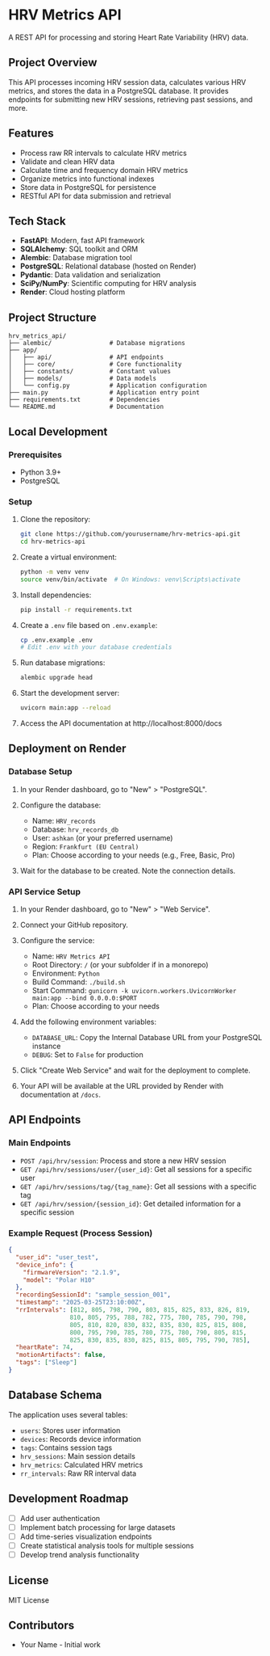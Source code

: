# HRV Metrics API

A REST API for processing and storing Heart Rate Variability (HRV) data.

## Project Overview

This API processes incoming HRV session data, calculates various HRV metrics, and stores the data in a PostgreSQL database. It provides endpoints for submitting new HRV sessions, retrieving past sessions, and more.

## Features

- Process raw RR intervals to calculate HRV metrics
- Validate and clean HRV data
- Calculate time and frequency domain HRV metrics
- Organize metrics into functional indexes
- Store data in PostgreSQL for persistence
- RESTful API for data submission and retrieval

## Tech Stack

- **FastAPI**: Modern, fast API framework
- **SQLAlchemy**: SQL toolkit and ORM
- **Alembic**: Database migration tool
- **PostgreSQL**: Relational database (hosted on Render)
- **Pydantic**: Data validation and serialization
- **SciPy/NumPy**: Scientific computing for HRV analysis
- **Render**: Cloud hosting platform

## Project Structure

```
hrv_metrics_api/
├── alembic/                # Database migrations
├── app/
│   ├── api/                # API endpoints
│   ├── core/               # Core functionality
│   ├── constants/          # Constant values
│   ├── models/             # Data models
│   └── config.py           # Application configuration
├── main.py                 # Application entry point
├── requirements.txt        # Dependencies
└── README.md               # Documentation
```

## Local Development

### Prerequisites

- Python 3.9+
- PostgreSQL

### Setup

1. Clone the repository:
   ```bash
   git clone https://github.com/yourusername/hrv-metrics-api.git
   cd hrv-metrics-api
   ```

2. Create a virtual environment:
   ```bash
   python -m venv venv
   source venv/bin/activate  # On Windows: venv\Scripts\activate
   ```

3. Install dependencies:
   ```bash
   pip install -r requirements.txt
   ```

4. Create a `.env` file based on `.env.example`:
   ```bash
   cp .env.example .env
   # Edit .env with your database credentials
   ```

5. Run database migrations:
   ```bash
   alembic upgrade head
   ```

6. Start the development server:
   ```bash
   uvicorn main:app --reload
   ```

7. Access the API documentation at http://localhost:8000/docs

## Deployment on Render

### Database Setup

1. In your Render dashboard, go to "New" > "PostgreSQL".
2. Configure the database:
   - Name: `HRV_records`
   - Database: `hrv_records_db`
   - User: `ashkan` (or your preferred username)
   - Region: `Frankfurt (EU Central)`
   - Plan: Choose according to your needs (e.g., Free, Basic, Pro)

3. Wait for the database to be created. Note the connection details.

### API Service Setup

1. In your Render dashboard, go to "New" > "Web Service".
2. Connect your GitHub repository.
3. Configure the service:
   - Name: `HRV Metrics API`
   - Root Directory: `/` (or your subfolder if in a monorepo)
   - Environment: `Python`
   - Build Command: `./build.sh`
   - Start Command: `gunicorn -k uvicorn.workers.UvicornWorker main:app --bind 0.0.0.0:$PORT`
   - Plan: Choose according to your needs

4. Add the following environment variables:
   - `DATABASE_URL`: Copy the Internal Database URL from your PostgreSQL instance
   - `DEBUG`: Set to `False` for production

5. Click "Create Web Service" and wait for the deployment to complete.

6. Your API will be available at the URL provided by Render with documentation at `/docs`.

## API Endpoints

### Main Endpoints

- `POST /api/hrv/session`: Process and store a new HRV session
- `GET /api/hrv/sessions/user/{user_id}`: Get all sessions for a specific user
- `GET /api/hrv/sessions/tag/{tag_name}`: Get all sessions with a specific tag
- `GET /api/hrv/session/{session_id}`: Get detailed information for a specific session

### Example Request (Process Session)

```json
{
  "user_id": "user_test",
  "device_info": {
    "firmwareVersion": "2.1.9",
    "model": "Polar H10"
  },
  "recordingSessionId": "sample_session_001",
  "timestamp": "2025-03-25T23:10:00Z",
  "rrIntervals": [812, 805, 798, 790, 803, 815, 825, 833, 826, 819, 
                 810, 805, 795, 788, 782, 775, 780, 785, 790, 798, 
                 805, 810, 820, 830, 832, 835, 830, 825, 815, 808, 
                 800, 795, 790, 785, 780, 775, 780, 790, 805, 815, 
                 825, 830, 835, 830, 825, 815, 805, 795, 790, 785],
  "heartRate": 74,
  "motionArtifacts": false,
  "tags": ["Sleep"]
}
```

## Database Schema

The application uses several tables:

- `users`: Stores user information
- `devices`: Records device information
- `tags`: Contains session tags
- `hrv_sessions`: Main session details
- `hrv_metrics`: Calculated HRV metrics
- `rr_intervals`: Raw RR interval data

## Development Roadmap

- [ ] Add user authentication
- [ ] Implement batch processing for large datasets
- [ ] Add time-series visualization endpoints
- [ ] Create statistical analysis tools for multiple sessions
- [ ] Develop trend analysis functionality

## License

MIT License

## Contributors

- Your Name - Initial work